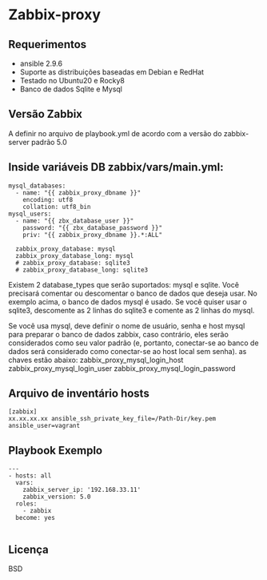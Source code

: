 Zabbix-proxy 
=========

Requerimentos
------------
- ansible 2.9.6
- Suporte as distribuições baseadas em Debian e RedHat
- Testado no Ubuntu20 e Rocky8 
- Banco de dados Sqlite e Mysql

Versão Zabbix
--------------
A definir no arquivo de playbook.yml de acordo com a versão do zabbix-server padrão 5.0 

## Inside variáveis DB zabbix/vars/main.yml:
```
mysql_databases:
  - name: "{{ zabbix_proxy_dbname }}"
    encoding: utf8
    collation: utf8_bin
mysql_users:
  - name: "{{ zbx_database_user }}"
    password: "{{ zbx_database_password }}"
    priv: "{{ zabbix_proxy_dbname }}.*:ALL"
```
```
  zabbix_proxy_database: mysql 
  zabbix_proxy_database_long: mysql 
  # zabbix_proxy_database: sqlite3 
  # zabbix_proxy_database_long: sqlite3
```
Existem 2 database_types que serão suportados: mysql e sqlite. Você precisará comentar ou descomentar o banco de dados que deseja usar. No exemplo acima, o banco de dados mysql é usado. Se você quiser usar o sqlite3, descomente as 2 linhas do sqlite3 e comente as 2 linhas do mysql.

Se você usa mysql, deve definir o nome de usuário, senha e host mysql para preparar o banco de dados zabbix, caso contrário, eles serão considerados como seu valor padrão (e, portanto, conectar-se ao banco de dados será considerado como conectar-se ao host local sem senha). as chaves estão abaixo: zabbix_proxy_mysql_login_host zabbix_proxy_mysql_login_user zabbix_proxy_mysql_login_password

Arquivo de inventário hosts
--------------
```
[zabbix]
xx.xx.xx.xx ansible_ssh_private_key_file=/Path-Dir/key.pem ansible_user=vagrant
```

Playbook Exemplo
----------------
```
---
- hosts: all
  vars:
    zabbix_server_ip: '192.168.33.11'
    zabbix_version: 5.0
  roles:
    - zabbix
  become: yes
  
```
Licença
-------

BSD
